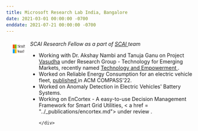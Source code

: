 ```yaml
---
title: Microsoft Research Lab India, Bangalore 
date: 2021-03-01 00:00:00 -0700
enddate: 2021-07-21 00:00:00 -0700
---
```

<style type="text/css"> 
.padded img { 
  padding-right: 6em; 
}
.iconDetails {
 margin-left:2%;
float:left; 
height:40px;
width:40px;	
} 
.container2 {
	width:100%;
	height:auto;
	padding:1%;
}  
.emphasized { font-style: italic; }
</style>


<div class='container2'>
		<div>
			<img src="../images/ms_logo_cam.png" class='iconDetails'>
		</div>	
	<div style='margin-left:60px;'>
	<span class="emphasized">SCAI Research Fellow as a part of <a href = "https://www.microsoft.com/en-us/research/collaboration/scai/"> SCAI </a> team</span>
  <ul>
    <li> Working with Dr. Akshay Nambi and Tanuja Ganu on Project <a href = "https://www.microsoft.com/en-us/research/project/vasudha/">Vasudha</a> under Research Group - Technology for Emerging Markets, recently named <a href ="https://www.microsoft.com/en-us/research/theme/technology-and-empowerment/"> Technology and Empowerment </a>.
    <li> Worked on Reliable Energy Consumption for an electric vehicle fleet, <a href = "../_publications/2015-10-01-paper-title-number-3.md"> published </a> in ACM COMPASS'22.
    <li> Worked on Anomaly Detection in Electric Vehicles' Battery Systems.
    <li> Working on EnCortex - A easy-to-use Decision Management Framework for Smart Grid Utilities, < a href = "../_publications/encortex.md"> under review </a>. 
  
	</div>
</div>
